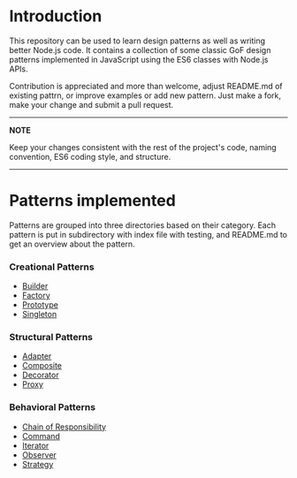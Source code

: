 # Introduction

This repository can be used to learn design patterns as well as writing better Node.js code. It contains a collection of some classic GoF design patterns implemented in JavaScript using the ES6 classes with Node.js APIs.

Contribution is appreciated and more than welcome, adjust README.md of existing pattrn, or improve examples or add new pattern. Just make a fork, make your change and submit a pull request.

---

**NOTE**

Keep your changes consistent with the rest of the project's code, naming convention, ES6 coding style, and structure.

---

# Patterns implemented

Patterns are grouped into three directories based on their category. Each pattern is put in subdirectory with index file with testing, and README.md to get an overview about the pattern.

### Creational Patterns

- [Builder](https://github.com/mofath/design-patterns--node.js/tree/master/01%20creational%20patterns/Builder)
- [Factory](https://github.com/mofath/design-patterns--node.js/tree/master/01%20creational%20patterns/Factory)
- [Prototype](https://github.com/mofath/design-patterns--node.js/tree/master/01%20creational%20patterns/Prototype)
- [Singleton](https://github.com/mofath/design-patterns--node.js/tree/master/01%20creational%20patterns/Singleton)

### Structural Patterns

- [Adapter](https://github.com/mofath/design-patterns--node.js/tree/master/02%20structural%20patterns/Adapter)
- [Composite](https://github.com/mofath/design-patterns--node.js/tree/master/02%20structural%20patterns/Composite)
- [Decorator](https://github.com/mofath/design-patterns--node.js/tree/master/02%20structural%20patterns/Decorator)
- [Proxy](https://github.com/mofath/design-patterns--node.js/tree/master/02%20structural%20patterns/Proxy)

### Behavioral Patterns

- [Chain of Responsibility](https://github.com/mofath/design-patterns--node.js/tree/master/03%20behavioral%20patterns/Chain%20of%20responsibility)
- [Command](https://github.com/mofath/design-patterns--node.js/tree/master/03%20behavioral%20patterns/Command)
- [Iterator](https://github.com/mofath/design-patterns--node.js/tree/master/03%20behavioral%20patterns/Iterators)
- [Observer](https://github.com/mofath/design-patterns--node.js/tree/master/03%20behavioral%20patterns/Observer)
- [Strategy](https://github.com/mofath/design-patterns--node.js/tree/master/03%20behavioral%20patterns/Strategy)
